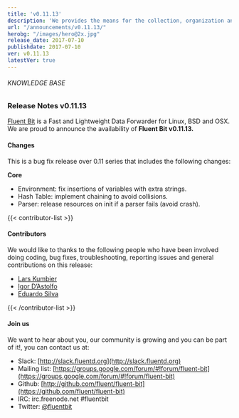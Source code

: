 ```yaml
---
title: 'v0.11.13'
description: 'We provides the means for the collection, organization and computerized retrieval of knowledgeand Lightweight Data Forwarder for Linux, BSD and OSX. We are proud to announce the availability of Fluent Bit v0.11.13.'
url: "/announcements/v0.11.13/"
herobg: "/images/hero@2x.jpg"
release_date: 2017-07-10
publishdate: 2017-07-10
ver: v0.11.13
latestVer: true
---
```


###### KNOWLEDGE BASE

### Release Notes v0.11.13

[Fluent Bit](https://fluentbit.io/) is a Fast and Lightweight Data Forwarder for Linux, BSD and OSX. We are proud to announce the availability of **Fluent Bit v0.11.13.**

#### Changes

This is a bug fix release over 0.11 series that includes the following changes:

**Core**

* Environment: fix insertions of variables with extra strings.
* Hash Table: implement chaining to avoid collisions.
* Parser: release resources on init if a parser fails (avoid crash).



{{< contributor-list >}}

#### Contributors

We would like to thanks to the following people who have been involved doing coding, bug fixes, troubleshooting, reporting issues and general contributions on this release:


* [Lars Kumbier](https://github.com/LarsKumbier)
* [Igor D’Astolfo](https://github.com/dusty73)
* [Eduardo Silva](https://github.com/edsiper)

{{< /contributor-list >}}

#### Join us

We want to hear about you, our community is growing and you can be part of it!, you can contact us at:

* Slack: [http://slack.fluentd.org](http://slack.fluentd.org)
* Mailing list: [https://groups.google.com/forum/#!forum/fluent-bit](https://groups.google.com/forum/#!forum/fluent-bit)
* Github: [http://github.com/fluent/fluent-bit](https://github.com/fluent/fluent-bit)
* IRC: irc.freenode.net #fluentbit
* Twitter: [@fluentbit](https://twitter.com/fluentbit)